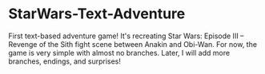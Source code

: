 # StarWars-Text-Adventure
First text-based adventure game! It's recreating Star Wars: Episode III – Revenge of the Sith fight scene between Anakin and Obi-Wan. For now, the game is very simple with almost no branches. Later, I will add more branches, endings, and surprises!
